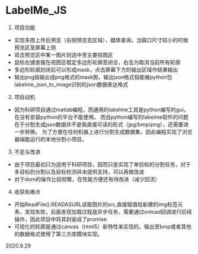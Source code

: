 # LabelMe_JS
1. 项目功能
* 实现多图上传后预览（右侧预览去区域），媒体查询，当窗口尺寸较小的时候预览区至屏幕上侧
* 双击预览区中某一图片则选中至主要视图区
* 鼠标左键直接在视图区框定多边形轮廓至闭合，右击为取消当前所有轮廓
* 多边形轮廓封闭后可以形成mask，点击屏幕下方的输出区域作结果输出
* 输出png指输出成png格式的mask图，输出json格式指能被python包labelme_json_to_image识别的json数据表达格式

2. 项目动机
* 因为科研项目通过matlab编程，而通用的labelme工具是python编写的gui，在没有安装python的平台不能使用。
而且python编写的labelme软件的问题在于分割生成json数据并不是我直接可读的形式（jpg/bmp/png），还需要进一步转换。
为了方便在任何机器上进行分割生成数据集，因此编程实现了浏览器端能运行的本地分割小项目。

3. 不足与改进
* 由于项目最初只为适用于科研项目，因而只是实现了单目标的分割任务，对于多目标的分割以及目标检测并未提供支持，可以再做改进
* 对于dom的操作比较频繁，在性能方便还有待改进（减少回流）

4. 收获和难点
* 开始ReadFile().READASURL读取图片的src,直接赋值给新建的img标签元素，发现失败，后面发现加载过程是异步任务，需要通过onload回调进行后续操作，因此项目中将其封装成了promise
* 可视化的轮廓是通过canvas（html5）新特性来实现的，输出至bmp或者其他的数据格式使用了第三方库模块实现。

2020.9.29
